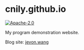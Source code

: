 # cnily.github.io

[![Apache-2.0](https://camo.githubusercontent.com/fd15b0e31504228d27fee0e7a9d3d4529d03a4b6a5d3ce8df340542c1ce872bf/68747470733a2f2f696d672e736869656c64732e696f2f62616467652f4c6963656e73652d417061636865253230322e302d677265656e2e737667)](https://opensource.org/licenses/Apache-2.0)

My program demonstration website.

Blog site: [jevon.wang](https://jevon.wang)
